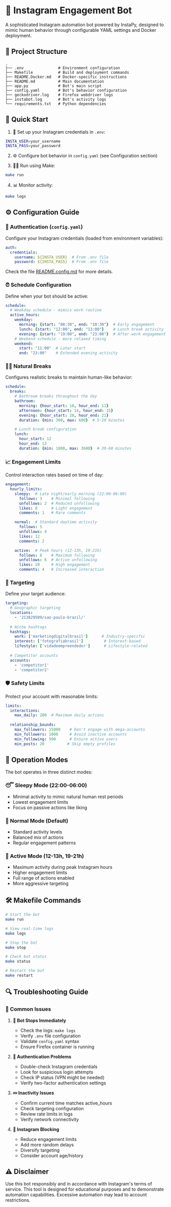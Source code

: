 # 🤖 Instagram Engagement Bot

A sophisticated Instagram automation bot powered by InstaPy, designed to mimic human behavior through configurable YAML settings and Docker deployment.

## 📂 Project Structure
```
.
├── .env               # Environment configuration
├── Makefile           # Build and deployment commands
├── README.Docker.md   # Docker-specific instructions
├── README.md          # Main documentation
├── app.py             # Bot's main script
├── config.yaml        # Bot's behavior configuration
├── geckodriver.log    # Firefox webdriver logs
├── instabot.log       # Bot's activity logs
└── requirements.txt   # Python dependencies
```

## 🚀 Quick Start

1. 📝 Set up your Instagram credentials in `.env`:
```bash
INSTA_USER=your_username
INSTA_PASS=your_password
```

2. ⚙️ Configure bot behavior in `config.yaml` (see Configuration section)

3. 🏃‍♂️ Run using Make:
```bash
make run
```

4. 📊 Monitor activity:
```bash
make logs
```

## ⚙️ Configuration Guide

### 🔐 Authentication (`config.yaml`)
Configure your Instagram credentials (loaded from environment variables):
```yaml
auth:
  credentials:
    username: ${INSTA_USER}  # From .env file
    password: ${INSTA_PASS}  # From .env file
```
Check the file [README.config.md](README.config.md) for more details.

### ⏰ Schedule Configuration
Define when your bot should be active:
```yaml
schedule:
  # Weekday schedule - mimics work routine
  active_hours:
    weekday:
      morning: {start: "08:30", end: "10:30"}  # Early engagement
      lunch: {start: "12:00", end: "13:00"}    # Lunch break activity
      evening: {start: "19:00", end: "23:00"}  # After-work engagement
    # Weekend schedule - more relaxed timing
    weekend:
      start: "11:00"  # Later start
      end: "23:00"    # Extended evening activity
```

### 🧘‍♂️ Natural Breaks
Configures realistic breaks to maintain human-like behavior:
```yaml
schedule:
  breaks:
    # Bathroom breaks throughout the day
    bathroom:
      morning: {hour_start: 10, hour_end: 11}
      afternoon: {hour_start: 14, hour_end: 15}
      evening: {hour_start: 20, hour_end: 21}
      duration: {min: 300, max: 600}  # 5-10 minutes

    # Lunch break configuration
    lunch:
      hour_start: 12
      hour_end: 13
      duration: {min: 1800, max: 3600}  # 30-60 minutes
```

### 📈 Engagement Limits
Control interaction rates based on time of day:
```yaml
engagement:
  hourly_limits:
    sleepy:  # Late night/early morning (22:00-06:00)
      follows: 3    # Minimal following
      unfollows: 2  # Reduced unfollowing
      likes: 8      # Light engagement
      comments: 1   # Rare comments

    normal:  # Standard daytime activity
      follows: 5
      unfollows: 4
      likes: 12
      comments: 2

    active:  # Peak hours (12-13h, 19-21h)
      follows: 8    # Maximum following
      unfollows: 6  # Active unfollowing
      likes: 20     # High engagement
      comments: 4   # Increased interaction
```

### 🎯 Targeting
Define your target audience:
```yaml
targeting:
  # Geographic targeting
  locations:
    - '213829509/sao-paulo-brazil/'
  
  # Niche hashtags
  hashtags:
    work: ['marketingdigitalbrasil']      # Industry-specific
    interest: ['fotografiabrasil']         # Interest-based
    lifestyle: ['vidadeempreendedor']      # Lifestyle-related
  
  # Competitor accounts
  accounts:
    - 'competitor1'
    - 'competitor2'
```

### 🛡️ Safety Limits
Protect your account with reasonable limits:
```yaml
limits:
  interactions:
    max_daily: 200  # Maximum daily actions
  
  relationship_bounds:
    max_followers: 15000    # Don't engage with mega-accounts
    min_followers: 1000     # Avoid inactive accounts
    min_following: 500      # Ensure active users
    min_posts: 20          # Skip empty profiles
```

## 🔄 Operation Modes

The bot operates in three distinct modes:

### 😴 Sleepy Mode (22:00-06:00)
- Minimal activity to mimic natural human rest periods
- Lowest engagement limits
- Focus on passive actions like liking

### 🚶 Normal Mode (Default)
- Standard activity levels
- Balanced mix of actions
- Regular engagement patterns

### 🏃 Active Mode (12-13h, 19-21h)
- Maximum activity during peak Instagram hours
- Higher engagement limits
- Full range of actions enabled
- More aggressive targeting

## 🛠️ Makefile Commands

```bash
# Start the bot
make run

# View real-time logs
make logs

# Stop the bot
make stop

# Check bot status
make status

# Restart the bot
make restart
```

## 🔍 Troubleshooting Guide

### 🚫 Common Issues

1. **🔴 Bot Stops Immediately**
   - Check the logs: `make logs`
   - Verify `.env` file configuration
   - Validate `config.yaml` syntax
   - Ensure Firefox container is running

2. **🔑 Authentication Problems**
   - Double-check Instagram credentials
   - Look for suspicious login attempts
   - Check IP status (VPN might be needed)
   - Verify two-factor authentication settings

3. **💤 Inactivity Issues**
   - Confirm current time matches active_hours
   - Check targeting configuration
   - Review rate limits in logs
   - Verify network connectivity

4. **📱 Instagram Blocking**
   - Reduce engagement limits
   - Add more random delays
   - Diversify targeting
   - Consider account age/history

## ⚠️ Disclaimer

Use this bot responsibly and in accordance with Instagram's terms of service. This tool is designed for educational purposes and to demonstrate automation capabilities. Excessive automation may lead to account restrictions.